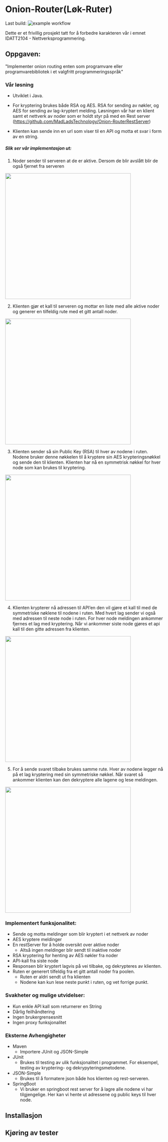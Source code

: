 # Onion-Router(Løk-Ruter)

Last build: ![example workflow](https://github.com/MadLadsTechnology/Onion-Router/actions/workflows/maven.yml/badge.svg)

Dette er et frivillig prosjekt tatt for å forbedre karakteren vår i emnet IDATT2104 - Nettverksprogrammering.

## Oppgaven:
"Implementer onion routing enten som programvare eller programvarebibliotek i et valgfritt programmeringsspråk"

### Vår løsning

- Utviklet i  Java.

- For kryptering brukes både RSA og AES. RSA for sending av nøkler, og AES for sending av lag-kryptert melding.
Løsningen vår har en klient samt et nettverk av noder som er holdt styr på med en Rest server (https://github.com/MadLadsTechnology/Onion-RouterRestServer)

- Klienten kan sende inn en url som viser til en API og motta et svar i form av en string.

##### Slik ser vår implementasjon ut:

1. Noder sender til serveren at de er aktive. Dersom de blir avslått blir de også fjernet fra serveren 
 <img src="https://user-images.githubusercontent.com/70323886/159466951-373fc490-d940-4092-9fbd-faab83ef55ab.PNG" width="400" />

2. Klienten gjør et kall til serveren og mottar en liste med alle aktive noder og generer en tilfeldig rute med et gitt antall noder.
 <img src="https://user-images.githubusercontent.com/70323886/159466961-8bb9378b-4c0c-40c8-8e4e-20a940ee340f.PNG" width="400" />

3. Klienten sender så sin Public Key (RSA) til hver av nodene i ruten. Nodene bruker denne nøkkelen til å kryptere sin AES krypteringsnøkkel og sende den til klienten. Klienten har nå en symmetrisk nøkkel for hver node som kan brukes til kryptering.
<img src="https://user-images.githubusercontent.com/70323886/159466965-15d83313-851f-474b-b868-c69bf61c4847.PNG" width="400" />

4. Klienten krypterer nå adressen til API’en den vil gjøre et kall til med de symmetriske nøklene til nodene i ruten. Med hvert lag sender vi også med adressen til neste node i ruten. For hver node meldingen ankommer fjernes et lag med kryptering. Når vi ankommer siste node gjøres et api kall til den gitte adressen fra klienten.
<img src="https://user-images.githubusercontent.com/70323886/159466968-e48bd0d8-6a75-4aab-9a95-8a767389c0d3.PNG" width="400" />

5. For å sende svaret tilbake brukes samme rute. Hver av nodene legger nå på et lag kryptering med sin symmetriske nøkkel. Når svaret så ankommer klienten kan den dekryptere alle lagene og lese meldingen.
<img src="https://user-images.githubusercontent.com/70323886/159466970-fc407c1e-92e2-4028-8a9f-5f655eb62a9a.PNG" width="400" />

### Implementert funksjonalitet:
- Sende og motta meldinger som blir kryptert i et nettverk av noder
- AES kryptere meldinger
- En restServer for å holde oversikt over aktive noder
  - Altså ingen meldinger blir sendt til inaktive noder
- RSA kryptering for henting av AES nøkler fra noder
- API-kall fra siste node
- Responsen blir kryptert lagvis på vei tilbake, og dekrypteres av klienten.
- Ruten er generert tilfeldig fra et gitt antall noder fra poolen.
  - Ruten er aldri sendt ut fra klienten
  - Nodene kan kun lese neste punkt i ruten, og vet forrige punkt. 


### Svakheter og mulige utvidelser:
- Kun enkle API kall som returnerer en String
- Dårlig feilhåndtering
- Ingen brukergrensesnitt
- Ingen proxy funksjonalitet

### Eksterne Avhengigheter
- Maven
  - Importere JUnit og JSON-Simple
- JUnit
  - Brukes til testing av ulik funksjonalitet i programmet. For eksempel,  testing av kryptering- og dekrypyteringsmetodene.
- JSON-Simple
  - Brukes til å formatere json både hos klienten og rest-serveren.
- SpringBoot
  - Vi bruker en springboot rest server for å lagre alle nodene vi har tilgjengelige. Her kan vi hente ut adressene og public keys til hver node. 



## Installasjon

## Kjøring av tester



